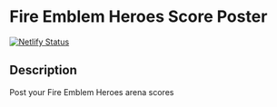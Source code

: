 # Fire Emblem Heroes Score Poster

[![Netlify Status](https://api.netlify.com/api/v1/badges/e48419fa-7ad2-4b91-aaf5-e161f737131b/deploy-status)](https://app.netlify.com/sites/feh-arena-scores/deploys)

## Description

Post your Fire Emblem Heroes arena scores
